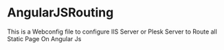# AngularJSRouting
This is a Webconfig file to configure IIS Server or Plesk Server to Route all Static Page On Angular Js
